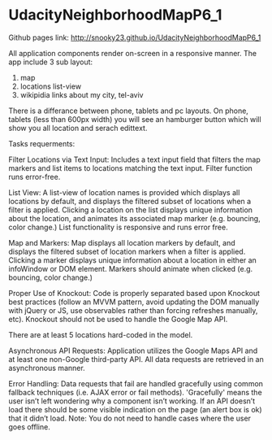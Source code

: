 # UdacityNeighborhoodMapP6_1

Github pages link:
http://snooky23.github.io/UdacityNeighborhoodMapP6_1 

All application components render on-screen in a responsive manner.
The app include 3 sub layout: 
1. map
2. locations list-view
3. wikipidia links about my city, tel-aviv

There is a differance between phone, tablets and pc layouts.
On phone, tablets (less than 600px width) you will see an hamburger button which will show you all location and serach edittext.


Tasks requerments:

Filter Locations via Text Input: 
Includes a text input field that filters the map markers and list items to locations matching the text input. Filter function runs error-free.

List View:
A list-view of location names is provided which displays all locations by default, and displays the filtered subset of locations when a filter is applied.
Clicking a location on the list displays unique information about the location, and animates its associated map marker (e.g. bouncing, color change.)
List functionality is responsive and runs error free.

Map and Markers:
Map displays all location markers by default, and displays the filtered subset of location markers when a filter is applied.
Clicking a marker displays unique information about a location in either an infoWindow or DOM element.
Markers should animate when clicked (e.g. bouncing, color change.)

Proper Use of Knockout:
Code is properly separated based upon Knockout best practices (follow an MVVM pattern, avoid updating the DOM manually with jQuery or JS, use observables rather than forcing refreshes manually, etc). Knockout should not be used to handle the Google Map API.

There are at least 5 locations hard-coded in the model.

Asynchronous API Requests:
Application utilizes the Google Maps API and at least one non-Google third-party API.
All data requests are retrieved in an asynchronous manner.

Error Handling:
Data requests that fail are handled gracefully using common fallback techniques (i.e. AJAX error or fail methods). 'Gracefully' means the user isn’t left wondering why a component isn’t working. If an API doesn’t load there should be some visible indication on the page (an alert box is ok) that it didn’t load. Note: You do not need to handle cases where the user goes offline.


